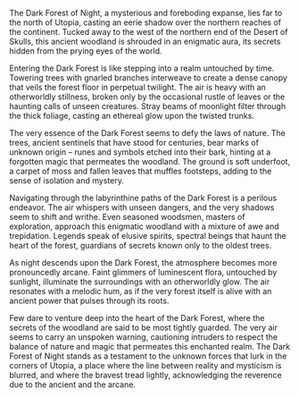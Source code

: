 The Dark Forest of Night, a mysterious and foreboding expanse, lies far to the north of Utopia, casting an eerie shadow over the northern reaches of the continent. Tucked away to the west of the northern end of the Desert of Skulls, this ancient woodland is shrouded in an enigmatic aura, its secrets hidden from the prying eyes of the world.

Entering the Dark Forest is like stepping into a realm untouched by time. Towering trees with gnarled branches interweave to create a dense canopy that veils the forest floor in perpetual twilight. The air is heavy with an otherworldly stillness, broken only by the occasional rustle of leaves or the haunting calls of unseen creatures. Stray beams of moonlight filter through the thick foliage, casting an ethereal glow upon the twisted trunks.

The very essence of the Dark Forest seems to defy the laws of nature. The trees, ancient sentinels that have stood for centuries, bear marks of unknown origin – runes and symbols etched into their bark, hinting at a forgotten magic that permeates the woodland. The ground is soft underfoot, a carpet of moss and fallen leaves that muffles footsteps, adding to the sense of isolation and mystery.

Navigating through the labyrinthine paths of the Dark Forest is a perilous endeavor. The air whispers with unseen dangers, and the very shadows seem to shift and writhe. Even seasoned woodsmen, masters of exploration, approach this enigmatic woodland with a mixture of awe and trepidation. Legends speak of elusive spirits, spectral beings that haunt the heart of the forest, guardians of secrets known only to the oldest trees.

As night descends upon the Dark Forest, the atmosphere becomes more pronouncedly arcane. Faint glimmers of luminescent flora, untouched by sunlight, illuminate the surroundings with an otherworldly glow. The air resonates with a melodic hum, as if the very forest itself is alive with an ancient power that pulses through its roots.

Few dare to venture deep into the heart of the Dark Forest, where the secrets of the woodland are said to be most tightly guarded. The very air seems to carry an unspoken warning, cautioning intruders to respect the balance of nature and magic that permeates this enchanted realm. The Dark Forest of Night stands as a testament to the unknown forces that lurk in the corners of Utopia, a place where the line between reality and mysticism is blurred, and where the bravest tread lightly, acknowledging the reverence due to the ancient and the arcane.